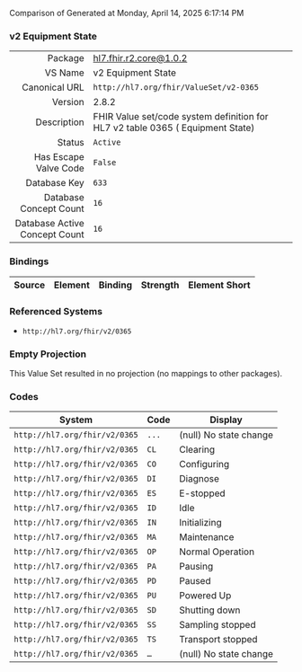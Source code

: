 Comparison of 
Generated at Monday, April 14, 2025 6:17:14 PM

### v2 Equipment State

|      |     |
| ---: | --- |
| Package | hl7.fhir.r2.core@1.0.2 |
| VS Name | v2 Equipment State |
| Canonical URL | `http://hl7.org/fhir/ValueSet/v2-0365` |
| Version | 2.8.2 |
| Description | FHIR Value set/code system definition for HL7 v2 table 0365 ( Equipment State) |
| Status | `Active` |
| Has Escape Valve Code | `False` |
| Database Key | `633` |
| Database Concept Count | `16` |
| Database Active Concept Count | `16` |
### Bindings

| Source | Element | Binding | Strength | Element Short |
| ------ | ------- | ------- | -------- | ------------- |

### Referenced Systems

* `http://hl7.org/fhir/v2/0365`
### Empty Projection

This Value Set resulted in no projection (no mappings to other packages).

### Codes

| System | Code | Display |
| ------ | ---- | ------- |
| `http://hl7.org/fhir/v2/0365` | `...` | (null) No state change |
| `http://hl7.org/fhir/v2/0365` | `CL` | Clearing |
| `http://hl7.org/fhir/v2/0365` | `CO` | Configuring |
| `http://hl7.org/fhir/v2/0365` | `DI` | Diagnose |
| `http://hl7.org/fhir/v2/0365` | `ES` | E-stopped |
| `http://hl7.org/fhir/v2/0365` | `ID` | Idle |
| `http://hl7.org/fhir/v2/0365` | `IN` | Initializing |
| `http://hl7.org/fhir/v2/0365` | `MA` | Maintenance |
| `http://hl7.org/fhir/v2/0365` | `OP` | Normal Operation |
| `http://hl7.org/fhir/v2/0365` | `PA` | Pausing |
| `http://hl7.org/fhir/v2/0365` | `PD` | Paused |
| `http://hl7.org/fhir/v2/0365` | `PU` | Powered Up |
| `http://hl7.org/fhir/v2/0365` | `SD` | Shutting down |
| `http://hl7.org/fhir/v2/0365` | `SS` | Sampling stopped |
| `http://hl7.org/fhir/v2/0365` | `TS` | Transport stopped |
| `http://hl7.org/fhir/v2/0365` | `…` | (null) No state change |
